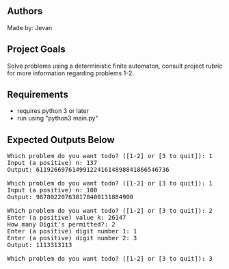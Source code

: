## Authors
Made by: Jevan

## Project Goals
Solve problems using a deterministic finite automaton, consult project rubric for more information regarding problems 1-2.

## Requirements
- requires python 3 or later
- run using "python3 main.py"

## Expected Outputs Below
<pre>
Which problem do you want todo? ([1-2] or [3 to quit]): 1
Input (a positive) n: 137
Output: 6119266976149912241614898841866546736

Which problem do you want todo? ([1-2] or [3 to quit]): 1
Input (a positive) n: 100
Output: 987802207638178400131884900

Which problem do you want todo? ([1-2] or [3 to quit]): 2
Enter (a positive) value k: 26147
How many Digit's permitted?: 2
Enter (a positive) digit number 1: 1
Enter (a positive) digit number 2: 3
Output: 1113313113

Which problem do you want todo? ([1-2] or [3 to quit]): 3

